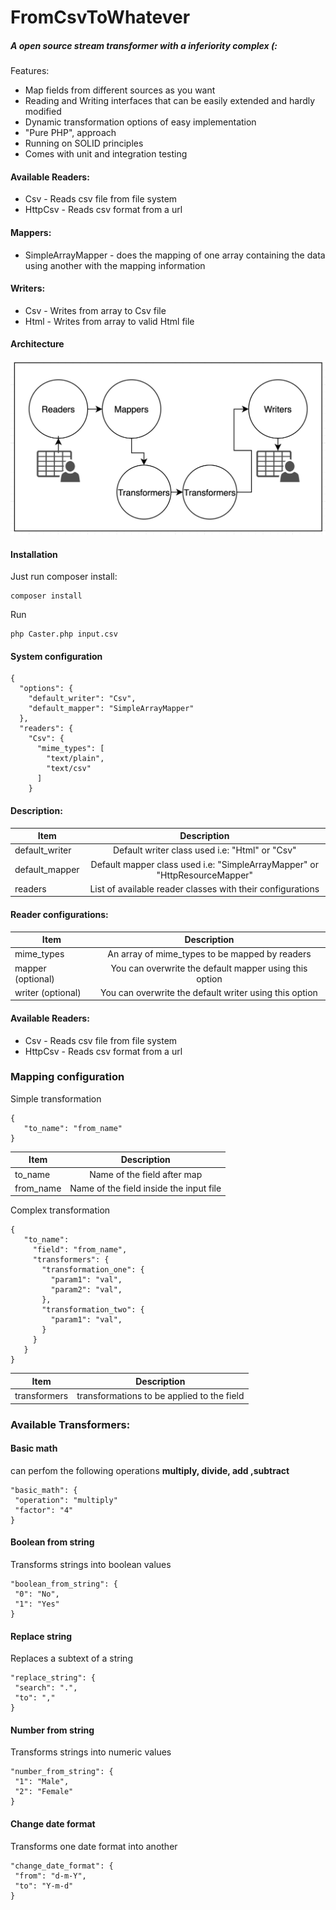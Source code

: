 # FromCsvToWhatever
##### A open source stream transformer with a inferiority complex (:

Features: 

- Map fields from different sources as you want
- Reading and Writing interfaces that can be easily extended and hardly modified
- Dynamic transformation options of easy implementation
- "Pure PHP", approach
- Running on SOLID principles 
- Comes with unit and integration testing

#### Available Readers:
* Csv - Reads csv file from file system
* HttpCsv - Reads csv format from a url

#### Mappers:
* SimpleArrayMapper - does the mapping of one array containing the data 
using another with the mapping information

#### Writers:
* Csv - Writes from array to Csv file
* Html - Writes from array to valid Html file

#### Architecture
![alt text](architechture.png "Sorry for the lame graphs")


#### Installation

Just run composer install:
```
composer install
```
Run
```
php Caster.php input.csv
```
#### System configuration
```
{
  "options": {
    "default_writer": "Csv",
    "default_mapper": "SimpleArrayMapper"
  },
  "readers": {
    "Csv": {
      "mime_types": [
        "text/plain",
        "text/csv"
      ]
    }
```
#### Description:

| Item        | Description           |
| ------------- |:-------------:|
| default_writer      | Default writer class used i.e: "Html" or "Csv"|
| default_mapper      | Default mapper class used i.e: "SimpleArrayMapper" or "HttpResourceMapper"|      |
| readers | List of available reader classes with their configurations   |

#### Reader configurations:
| Item        | Description           |
| ------------- |:-------------:|
| mime_types      | An array of mime_types to be mapped by readers|
| mapper (optional) | You can overwrite the default mapper using this option | 
| writer (optional)|You can overwrite the default writer using this option |

#### Available Readers:
* Csv - Reads csv file from file system
* HttpCsv - Reads csv format from a url

### Mapping configuration
Simple transformation
```
{
   "to_name": "from_name"
}
```
| Item        | Description           |
| ------------- |:-------------:|
| to_name      | Name of the field after map|
| from_name      | Name of the field inside the input file|
Complex transformation
```
{
   "to_name":
     "field": "from_name",
     "transformers": {
       "transformation_one": {
         "param1": "val",
         "param2": "val",
       },
       "transformation_two": {
         "param1": "val",
       }
     }
   }
}
```
| Item        | Description   |
| ------------- |:-------------:|
| transformers      | transformations to be applied to the field|

### Available Transformers:
#### Basic math
can perfom the following operations **multiply, divide, add ,subtract**

```
"basic_math": {
 "operation": "multiply"
 "factor": "4"
}
```

#### Boolean from string
Transforms strings into boolean values
```
"boolean_from_string": {
 "0": "No",
 "1": "Yes"
}
```

#### Replace string
Replaces a subtext of a string
```
"replace_string": {
 "search": ".",
 "to": ","
}
```

#### Number from string
Transforms strings into numeric values
```
"number_from_string": {
 "1": "Male",
 "2": "Female"
}
```

#### Change date format
Transforms one date format into another
```
"change_date_format": {
 "from": "d-m-Y",
 "to": "Y-m-d"
}
```

